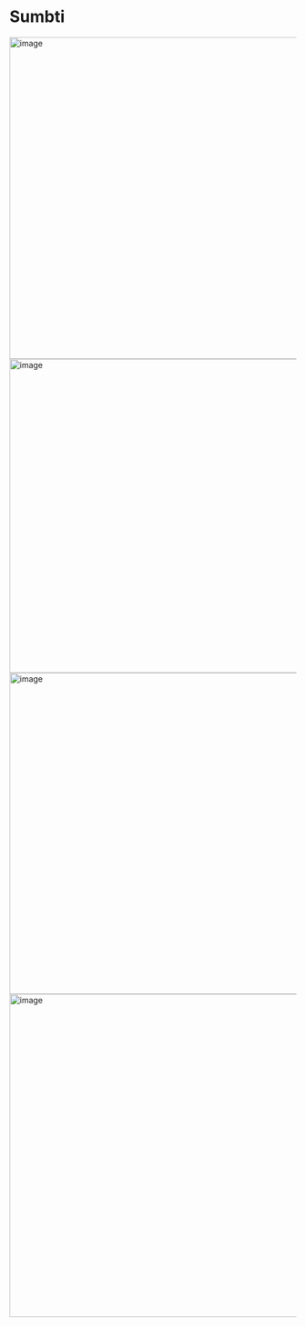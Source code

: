 # Sumbti
<img width="565" alt="image" src="https://github.com/mingkyu9/Sumbti/assets/114455898/35c82877-4ad4-421b-be04-d6f40d4bae1a">
<img width="551" alt="image" src="https://github.com/mingkyu9/Sumbti/assets/114455898/cddbd627-33d2-45ab-a437-dab1f4df93fa">
<img width="564" alt="image" src="https://github.com/mingkyu9/Sumbti/assets/114455898/7c374b7d-780f-4117-8295-cec294010879">
<img width="567" alt="image" src="https://github.com/mingkyu9/Sumbti/assets/114455898/c39a54c2-2372-4223-bc1e-4bd1c8326788">
